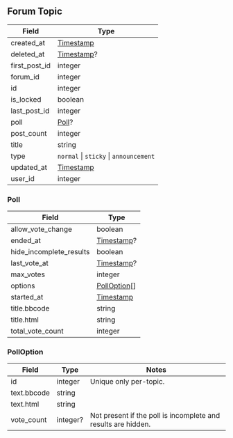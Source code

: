 ## Forum Topic

Field         | Type
--------------|-----
created_at    | [Timestamp](#timestamp)
deleted_at    | [Timestamp](#timestamp)?
first_post_id | integer
forum_id      | integer
id            | integer
is_locked     | boolean
last_post_id  | integer
poll          | [Poll](#forum-topic-poll)?
post_count    | integer
title         | string
type          | `normal` \| `sticky` \| `announcement`
updated_at    | [Timestamp](#timestamp)
user_id       | integer

<div id="forum-topic-poll" data-unique="forum-topic-poll"></div>

### Poll

Field                   | Type
------------------------|-----
allow_vote_change       | boolean
ended_at                | [Timestamp](#timestamp)?
hide_incomplete_results | boolean
last_vote_at            | [Timestamp](#timestamp)?
max_votes               | integer
options                 | [PollOption](#forum-topic-polloption)[]
started_at              | [Timestamp](#timestamp)
title.bbcode            | string
title.html              | string
total_vote_count        | integer

<div id="forum-topic-polloption" data-unique="forum-topic-polloption"></div>

### PollOption

Field       | Type     | Notes
------------|----------|------
id          | integer  | Unique only per-topic.
text.bbcode | string   | |
text.html   | string   | |
vote_count  | integer? | Not present if the poll is incomplete and results are hidden.
